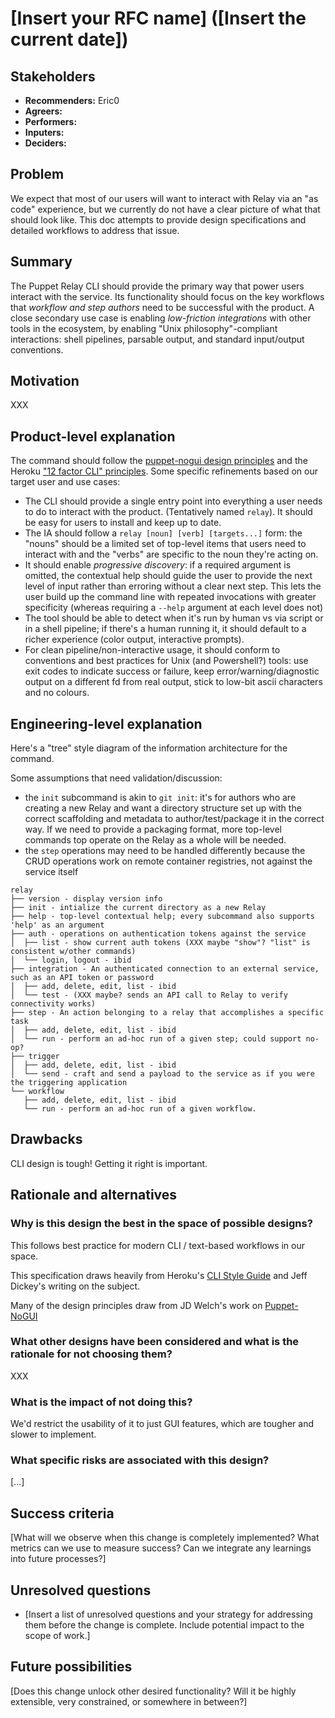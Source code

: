 # [Insert your RFC name] ([Insert the current date])

## Stakeholders

* **Recommenders:** Eric0 
* **Agreers:** 
* **Performers:** 
* **Inputers:** 
* **Deciders:** 

## Problem

We expect that most of our users will want to interact with Relay via an "as code" experience, but we currently do not have a clear picture of what that should look like. This doc attempts to provide design specifications and detailed workflows to address that issue.

## Summary

The Puppet Relay CLI should provide the primary way that power users interact with the service. Its functionality should focus on the key workflows that _workflow and step authors_ need to be successful with the product. A close secondary use case is enabling _low-friction integrations_ with other tools in the ecosystem, by enabling "Unix philosophy"-compliant interactions: shell pipelines, parsable output, and standard input/output conventions.

## Motivation

XXX

## Product-level explanation

The command should follow the [puppet-nogui design principles](https://github.com/puppetlabs/puppet-nogui/blob/master/patterns/design_principles.md) and the Heroku ["12 factor CLI" principles](https://medium.com/@jdxcode/12-factor-cli-apps-dd3c227a0e46). Some specific refinements based on our target user and use cases:

* The CLI should provide a single entry point into everything a user needs to do to interact with the product. (Tentatively named `relay`). It should be easy for users to install and keep up to date. 
* The IA should follow a `relay [noun] [verb] [targets...]` form: the "nouns" should be a limited set of top-level items that users need to interact with and the "verbs" are specific to the noun they're acting on.
* It should enable _progressive discovery_: if a required argument is omitted, the contextual help should guide the user to provide the next level of input rather than erroring without a clear next step. This lets the user build up the command line with repeated invocations with greater specificity (whereas requiring a `--help` argument at each level does not)
* The tool should be able to detect when it's run by human vs via script or in a shell pipeline; if there's a human running it, it should default to a richer experience (color output, interactive prompts).
* For clean pipeline/non-interactive usage, it should conform to conventions and best practices for Unix (and Powershell?) tools: use exit codes to indicate success or failure, keep error/warning/diagnostic output on a different fd from real output, stick to low-bit ascii characters and no colours.

## Engineering-level explanation

Here's a "tree" style diagram of the information architecture for the command.

Some assumptions that need validation/discussion:
* the `init` subcommand is akin to `git init`: it's for authors who are creating a new Relay and want a directory structure set up with the correct scaffolding and metadata to author/test/package it in the correct way. If we need to provide a packaging format, more top-level commands top operate on the Relay as a whole will be needed.
* the `step` operations may need to be handled differently because the CRUD operations work on remote container registries, not against the service itself

```
relay
├── version - display version info
├── init - intialize the current directory as a new Relay
├── help - top-level contextual help; every subcommand also supports 'help' as an argument
├── auth - operations on authentication tokens against the service
│  ├── list - show current auth tokens (XXX maybe "show"? "list" is consistent w/other commands)
│  └── login, logout - ibid
├── integration - An authenticated connection to an external service, such as an API token or password
│  ├── add, delete, edit, list - ibid
│  └── test - (XXX maybe? sends an API call to Relay to verify connectivity works)
├── step - An action belonging to a relay that accomplishes a specific task
│  ├── add, delete, edit, list - ibid
│  └── run - perform an ad-hoc run of a given step; could support no-op?
├── trigger
│  ├── add, delete, edit, list - ibid
│  └── send - craft and send a payload to the service as if you were the triggering application
└── workflow
   ├── add, delete, edit, list - ibid
   └── run - perform an ad-hoc run of a given workflow.
```

## Drawbacks

CLI design is tough! Getting it right is important.

## Rationale and alternatives

### Why is this design the best in the space of possible designs?

This follows best practice for modern CLI / text-based workflows in our space.

This specification draws heavily from Heroku's [CLI Style Guide](https://devcenter.heroku.com/articles/cli-style-guide) and Jeff Dickey's writing on the subject.

Many of the design principles draw from JD Welch's work on [Puppet-NoGUI](https://github.com/puppetlabs/puppet-nogui) 

### What other designs have been considered and what is the rationale for not choosing them?

XXX

### What is the impact of not doing this?

We'd restrict the usability of it to just GUI features, which are tougher and slower to implement.

### What specific risks are associated with this design?

[...]

## Success criteria

[What will we observe when this change is completely implemented? What metrics
can we use to measure success? Can we integrate any learnings into future
processes?]

## Unresolved questions

* [Insert a list of unresolved questions and your strategy for addressing them
  before the change is complete. Include potential impact to the scope of work.]

## Future possibilities

[Does this change unlock other desired functionality? Will it be highly
extensible, very constrained, or somewhere in between?]
